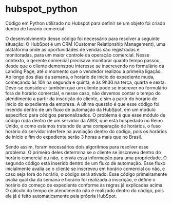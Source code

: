 # hubspot_python
Código em Python utilizado no Hubspot para definir se um objeto foi criado dentro de horário comercial

O desenvolvimento desse código foi necessário para resolver a seguinte situação: O HubSpot é um CRM (Customer Relationship Management), uma plataforma onde as oportunidades de vendas são registradas e monitoradas, para um maior controle da operação comercial. Nesse contexto, o gerente comercial precisava monitorar quanto tempo passou, desde que o cliente demonstrou interesse se inscrevendo no formulário da Landing Page, até o momento que o vendedor realizou a primeira ligação. Ao longo dos dias da semana, o horário de início do expediente muda, começando às 10h na segunda e quinta, e às 9h30 na terça, quarta e sexta. Deve-se considerar também que um cliente pode se inscrever no formulário fora de horário comercial, e nesse caso, não devemos contar o tempo do atendimento a partir da inscrição do cliente, e sim a partir do horário de início do expediente da empresa. A última questão é que esse código foi inserido dentro de um fluxo de automação da HubSpot, em um módulo específico para códigos personalizados. O problema é que esse módulo de código roda dentro de um servidor da AWS, que está hospedado no Reino Unido, e como estamos tratando de uma comparação de horários, o fuso horário do servidor interfere na avaliação dentro do código, pois os horários de início e fim do expediente serão 3 horas a mais que no Brasil.

Sendo assim, foram necessários dois algoritmos para resolver esse problema. O primeiro deles determina se o cliente se inscreveu dentro do horário comercial ou não, e envia essa informação para uma propriedade. O segundo código está inserido dentro de um fluxo de automação. Esse fluxo inicialmente avalia se o cliente se inscreveu em horário comercial ou não, e caso seja fora do horário, o código será ativado. Esse código primeiramente avalia qual dia da semana e horário foi realizada a inscrição, e define o horário do começo de expediente conforme às regras já explicadas acima. O cálculo do tempo de atendimento não é realizado dentro do código, pois ele já é feito automaticamente pela própria HubSpot.
